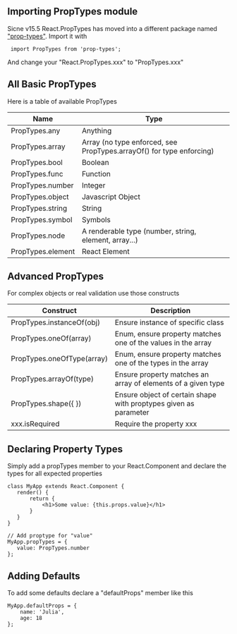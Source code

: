 
## Importing PropTypes module

Sicne v15.5 React.PropTypes has moved into a different package named ["prop-types"](https://www.npmjs.com/package/prop-types). Import it with

     import PropTypes from 'prop-types';
     
And change your "React.PropTypes.xxx" to "PropTypes.xxx"
     
## All Basic PropTypes

Here is a table of available PropTypes

| Name                | Type  |
| ------------------- | ----- |
| PropTypes.any       | Anything |
| PropTypes.array     | Array (no type enforced, see PropTypes.arrayOf() for type enforcing) |
| PropTypes.bool      | Boolean |
| PropTypes.func      | Function |
| PropTypes.number    | Integer |
| PropTypes.object    | Javascript Object |
| PropTypes.string    | String |
| PropTypes.symbol    | Symbols |
| PropTypes.node      | A renderable type (number, string, element, array...)
| PropTypes.element   | React Element |

## Advanced PropTypes

For complex objects or real validation use those constructs

| Construct                  | Description  |
|----------------------------|--------------|
| PropTypes.instanceOf(obj)  | Ensure instance of specific class |
| PropTypes.oneOf(array)     | Enum, ensure property matches one of the values in the array |
| PropTypes.oneOfType(array) | Enum, ensure property matches one of the types in the array |
| PropTypes.arrayOf(type)    | Ensure property matches an array of elements of a given type |
| PropTypes.shape({ })       | Ensure object of certain shape with proptypes given as parameter |
| xxx.isRequired | Require the property xxx |

## Declaring Property Types

Simply add a propTypes member to your React.Component and declare the types for all expected properties

    class MyApp extends React.Component {
       render() {
           return {
               <h1>Some value: {this.props.value}</h1>
           }
       }
    }
    
    // Add proptype for "value"
    MyApp.propTypes = {
       value: PropTypes.number
    };

## Adding Defaults

To add some defaults declare a "defaultProps" member like this

    MyApp.defaultProps = {
        name: 'Julia',
        age: 18
    };
